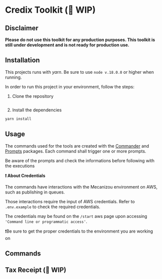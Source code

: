 # Credix Toolkit  (🚧 WIP)





## Disclaimer
**Please do not use this toolkit for any production purposes. This toolkit is still under development and is not ready for production use.**


## Installation

This projects runs with *yarn*.
Be sure to use `node v.18.0.0` or higher when running.

In order to run this project in your environment, follow the steps:

1. Clone the repository
```bash
```

2. Install the dependencies
 ```bash
yarn install
```




## Usage

The commands used for the tools are created with the [Commander](https://www.npmjs.com/package/commander?activeTab=code) and [Prompts](https://www.npmjs.com/package/prompts) packages. Each command shall trigger one or more prompts.

Be aware of the prompts and check the informations before following with the executions

**❗ About Credentials**

The commands have interactions with the Mecanizou environment on AWS, such as publishing in queues.

Those interactions require the input of AWS credentials. Refer to `.env.example` to check the required credentials.

The credentials may be found on the `/start` aws page upon accessing  ` 'Command line or programmatic access' `.

❗Be sure to get the proper credentials to the environment you are working on

## Commands


## Tax Receipt (🚧 WIP)
